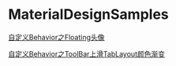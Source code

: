 # MaterialDesignSamples

[自定义Behavior之Floating头像](http://blog.csdn.net/lj402159806/article/details/55106366)

[自定义Behavior之ToolBar上滑TabLayout颜色渐变](http://blog.csdn.net/lj402159806/article/details/55212686)
